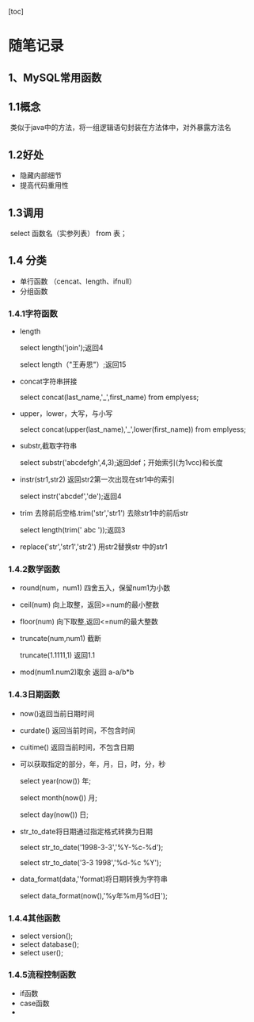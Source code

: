 [toc]



# 随笔记录

## 1、MySQL常用函数

## 1.1概念

​		类似于java中的方法，将一组逻辑语句封装在方法体中，对外暴露方法名

## 1.2好处

-  隐藏内部细节
- 提高代码重用性

## 1.3调用

​		select 函数名（实参列表） from 表；

## 1.4 分类

- 单行函数 （cencat、length、ifnull）
- 分组函数

### 1.4.1字符函数

- length

  select length('join');返回4

  select length（"王寿恩"）;返回15

- concat字符串拼接

  select concat(last_name,'_',first_name) from emplyess;

- upper，lower，大写，与小写

  select concat(upper(last_name),'_',lower(first_name)) from emplyess;

- substr,截取字符串

  select substr('abcdefgh',4,3);返回def；开始索引(为1vcc)和长度

- instr(str1,str2) 返回str2第一次出现在str1中的索引

  select instr('abcdef','de');返回4

- trim   去除前后空格.trim('str','str1')   去除str1中的前后str 

  select length(trim('      abc        '));返回3

- replace('str','str1','str2')   用str2替换str 中的str1

### 1.4.2数学函数

- round(num，num1) 四舍五入，保留num1为小数

- ceil(num)   向上取整，返回>=num的最小整数

- floor(num)   向下取整,返回<=num的最大整数

- truncate(num,num1)   截断

  truncate(1.1111,1) 返回1.1 

- mod(num1.num2)取余 返回 a-a/b*b

### 1.4.3日期函数

- now()返回当前日期时间

- curdate() 返回当前时间，不包含时间

- cuitime() 返回当前时间，不包含日期

- 可以获取指定的部分，年，月，日，时，分，秒

  select year(now()) 年;

  select month(now()) 月;

  select day(now()) 日;

- str_to_date将日期通过指定格式转换为日期

  select str_to_date('1998-3-3','%Y-%c-%d');

  select str_to_date('3-3 1998','%d-%c %Y');

- data_format(data,''format)将日期转换为字符串

   select data_format(now(),'%y年%m月%d日');

### 1.4.4其他函数

- select version();
- select database();
- select user();

### 1.4.5流程控制函数

- if函数
- case函数
- 

